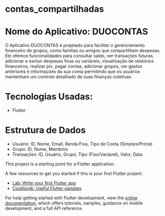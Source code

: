 # contas_compartilhadas
# Nome do Aplicativo: DUOCONTAS

O Aplicativo DUOCONTAS é projetado para facilitar o gerenciamento financeiro de grupos, como famílias ou amigos que compartilham despesas. Ele oferece funcionalidades para consultar saldo, ver transações futuras, adicionar e excluir despesas fixas ou variáveis, visualização de relatórios financeiros, realizar pix, pagar contas, adicionar grupos, ver gastos anteriores e informações da sua conta permitindo que os usuários mantenham um controle detalhado de suas finanças coletivas.

# Tecnologias Usadas:
- Flutter

# Estrutura de Dados
- Usuário: ID, Nome, Email, Renda Fixa, Tipo de Conta (Simples/Prime)
- Grupo: ID, Nome, Membros
- Transações: ID, Usuário, Grupo, Tipo (Fixo/Variável), Valor, Data

This project is a starting point for a Flutter application.

A few resources to get you started if this is your first Flutter project:

- [Lab: Write your first Flutter app](https://docs.flutter.dev/get-started/codelab)
- [Cookbook: Useful Flutter samples](https://docs.flutter.dev/cookbook)

For help getting started with Flutter development, view the
[online documentation](https://docs.flutter.dev/), which offers tutorials,
samples, guidance on mobile development, and a full API reference.
